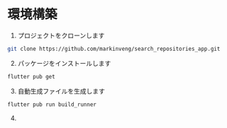 # 環境構築
1. プロジェクトをクローンします
```sh
git clone https://github.com/markinveng/search_repositories_app.git
```
2. パッケージをインストールします
```sh
flutter pub get
```
3. 自動生成ファイルを生成します
```sh
flutter pub run build_runner
```
4. 
